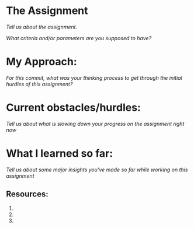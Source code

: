 # The Assignment
  _Tell us about the assignment._
  
  _What criteria and/or parameters are you supposed to have?_

# My Approach:
  _For this commit, what was your thinking process to get through the initial hurdles of this assignment?_
  
# Current obstacles/hurdles:
  _Tell us about what is slowing down your progress on the assignment right now_
  
# What I learned so far:
  _Tell us about some major insights you've made so far while working on this assignment_

## Resources:
  1.
  1.
  1.
